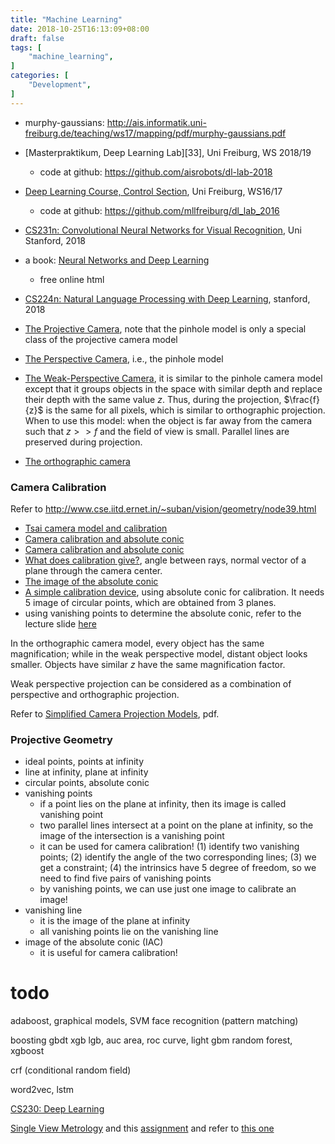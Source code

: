 ```yaml
---
title: "Machine Learning"
date: 2018-10-25T16:13:09+08:00
draft: false
tags: [
    "machine_learning",
]
categories: [
    "Development",
]
---
```



 - murphy-gaussians: <http://ais.informatik.uni-freiburg.de/teaching/ws17/mapping/pdf/murphy-gaussians.pdf>

- [Masterpraktikum, Deep Learning Lab][33], Uni Freiburg, WS 2018/19
    * code at github: <https://github.com/aisrobots/dl-lab-2018>
- [Deep Learning Course, Control Section][37], Uni Freiburg, WS16/17
    * code at github: <https://github.com/mllfreiburg/dl_lab_2016>
- [CS231n: Convolutional Neural Networks for Visual Recognition][38], Uni Stanford, 2018
- a book: [Neural Networks and Deep Learning][39]
    * free online html
- [CS224n: Natural Language Processing with Deep Learning][40], stanford, 2018


- [The Projective Camera][46], note that the pinhole model is only
a special class of the projective camera model

- [The Perspective Camera][47], i.e., the pinhole model
- [The Weak-Perspective Camera][48], it is similar to the pinhole camera model except that it groups objects in the space with similar depth and replace their depth
with the same value $z$. Thus, during the projection, $\frac{f}{z}$ is the same
for all pixels, which is similar to orthographic projection. When to use this model:
when the object is far away from the camera such that $z >> f$ and the field of view
is small. Parallel lines are preserved during projection.
- [The orthographic camera][49]

### Camera Calibration

Refer to <http://www.cse.iitd.ernet.in/~suban/vision/geometry/node39.html>

- [Tsai camera model and calibration][51]
- [Camera calibration and absolute conic][52]
- [Camera calibration and absolute conic][55]
- [What does calibration give?][54], angle between rays, normal vector
of a plane through the camera center.
- [The image of the absolute conic][56]
- [A simple calibration device][57], using absolute conic for calibration.
It needs 5 image of circular points, which are obtained from 3 planes.
- using vanishing points to determine the absolute conic, refer to
the lecture slide [here][58]


In the orthographic camera model, every object has the same magnification;
while in the weak perspective model, distant object looks smaller. Objects have
similar $z$ have the same magnification factor.

Weak perspective projection can be considered as a combination of perspective and orthographic
projection.

Refer to [Simplified Camera Projection Models][50], pdf.

### Projective Geometry

- ideal points, points at infinity
- line at infinity, plane at infinity
- circular points, absolute conic
- vanishing points
    * if a point lies on the plane at infinity, then its image is called vanishing point
    * two parallel lines intersect at a point on the plane at infinity, so the image
of the intersection is a vanishing point
    * it can be used for camera calibration! (1) identify two vanishing points;
(2) identify the angle of the two corresponding lines; (3) we get a constraint;
(4) the intrinsics have 5 degree of freedom, so we need to find five pairs of vanishing points
    * by vanishing points, we can use just one image to calibrate an image!
- vanishing line
    * it is the image of the plane at infinity
    * all vanishing points lie on the vanishing line
- image of the absolute conic (IAC)
    * it is useful for camera calibration!




# todo
adaboost, graphical models, SVM
face recognition (pattern matching)

boosting gbdt xgb lgb, auc area, roc curve, light gbm
random forest, xgboost

crf (conditional random field)

word2vec, lstm

[CS230: Deep Learning][45]

[Single View Metrology][59] and
this [assignment][60] and
refer to [this one][61]


[61]: http://www.robots.ox.ac.uk/~vgg/projects/SingleView/otherlinks.html
[60]: http://www.cs.cmu.edu/~ph/869/src/asst3/asst3.html
[59]: http://www.cs.cmu.edu/~ph/869/papers/Criminisi99.pdf
[58]: http://www.vision.is.tohoku.ac.jp/files/2714/9360/0441/2-camera_calibration.pdf
[57]: http://www.cse.iitd.ernet.in/~suban/vision/geometry/node46.html
[56]: http://www.cse.iitd.ernet.in/~suban/vision/geometry/node45.html
[55]: http://www.cse.iitd.ernet.in/~suban/vision/geometry/node43.html
[54]: http://www.cse.iitd.ernet.in/~suban/vision/geometry/node44.html
[52]: http://www.cse.iitd.ernet.in/~suban/vision/geometry/node43.html
[51]: http://www.cse.iitd.ernet.in/~suban/vision/geometry/node40.html
[50]: https://www.springer.com/cda/content/document/cda_downloaddocument/9780857290458-c2.pdf?SGWID=0-0-45-998549-p174031075
[49]: http://www.cse.iitd.ernet.in/~suban/vision/affine/node6.html
[48]: http://www.cse.iitd.ernet.in/~suban/vision/affine/node5.html
[47]: http://www.cse.iitd.ernet.in/~suban/vision/affine/node3.html
[46]: http://www.cse.iitd.ernet.in/~suban/vision/affine/node2.html
[45]: https://web.stanford.edu/class/cs230/
[43]: https://archive.ics.uci.edu/ml/datasets/iris
[42]: http://rcs.chph.ras.ru/Tutorials/classification/Fisher.pdf
[41]: https://link.springer.com/content/pdf/10.1007/BF00994018.pdf
[40]: http://web.stanford.edu/class/cs224n/
[39]: http://neuralnetworksanddeeplearning.com/index.html
[38]: http://cs231n.stanford.edu/
[37]: http://ml.informatik.uni-freiburg.de/former/teaching/ws1617/dl.html
[4]: http://www.seanborman.com/publications/EM_algorithm.pdf
[3]: http://www.eng.auburn.edu/~troppel/courses/7970%202015A%20AdvMobRob%20sp15/literature/paper%20W%20refs/dempster%20EM%201977.pdf
[2]: https://arxiv.org/pdf/1105.1476.pdf
[1]: http://cs229.stanford.edu/notes/cs229-notes8.pdf
